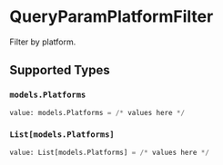 # QueryParamPlatformFilter

Filter by platform.


## Supported Types

### `models.Platforms`

```python
value: models.Platforms = /* values here */
```

### `List[models.Platforms]`

```python
value: List[models.Platforms] = /* values here */
```

